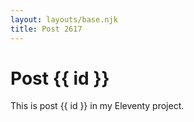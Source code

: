 ```yaml
---
layout: layouts/base.njk
title: Post 2617
---
```


# Post {{ id }}

This is post {{ id }} in my Eleventy project.
